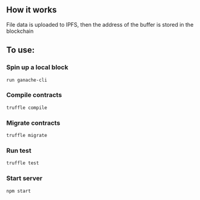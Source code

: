 ## How it works
File data is uploaded to IPFS, then the address of the buffer is stored in the blockchain

## To use:

### Spin up a local block
```
run ganache-cli
```

### Compile contracts
```
truffle compile
```
### Migrate contracts
```
truffle migrate
```

### Run test
```
truffle test
```

### Start server
```
npm start
```
